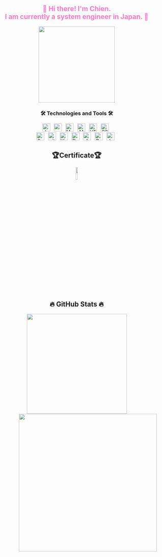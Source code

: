 <div align="center">
<h2 style="color:#ff79c6" >👋 Hi there! I'm Chien. </br> I am currently a system engineer in Japan. 👋</h2>
    <img width="240" height="240" src="https://avatarfiles.alphacoders.com/263/thumb-1920-263443.jpg" />
</div>
<h3 align="center">🛠 Technologies and Tools 🛠</h3>
<div align="center">
  <span><img src="https://img.shields.io/badge/-Java-282C34.svg?logo=java&style=popout" alt="Java logo" title="Java" height="25" /></span>
&nbsp;
   <span><img src="https://img.shields.io/badge/-Javascript-282C34.svg?logo=-javascript-282C34.svg&style=popout" alt="-javascript-282C34.svg logo" title="-javascript-282C34.svg" height="25" /></span>
&nbsp;
<span><img src="https://img.shields.io/badge/-Mysql-282C34.svg?logo=mysql&style=popout" alt="MySQL" title="MySQL" height="25" /></span>
&nbsp;
<span><img src="https://img.shields.io/badge/-Mongodb-282C34.svg?logo=mongodb&style=popout" alt="MongoDB logo" title="MongoDB" height="25" /></span>
&nbsp;
<span><img src="https://img.shields.io/badge/-Html5-282C34.svg?logo=html5&style=popout" alt="HTML5 logo" title="HTML5" height="25" /></span>
&nbsp;
<span><img src="https://img.shields.io/badge/-Css3-282C34.svg?logo=css3&style=popout" alt="CSS3 logo" title="CSS3" height="25" /></span>
&nbsp;
<br>
  <span><img src="https://img.shields.io/badge/-SpringBoot-282C34.svg?logo=springboot&style=popout" alt="Spring Boot" title="Spring Boot" height="25" /></span>
&nbsp;
<span><img src="https://img.shields.io/badge/-Git-282C34.svg?logo=git&style=popout" alt="git logo" title="Git" height="25" /></span>
&nbsp;
<span><img src="https://img.shields.io/badge/-Visualstudiocode-282C34.svg?logo=visualstudiocode&style=popout" alt="Visual Studio Code logo" title="Visual Studio Code" height="25" /></span>
&nbsp;
<span><img src="https://img.shields.io/badge/-Docker-282C34.svg?logo=docker&style=popout" alt="Docker" title="Docker" height="25" /></span>
&nbsp;
<span><img src="https://img.shields.io/badge/-Amazon%20aws-282C34.svg?logo=amazon-aws&style=popout" alt="Amazon aws" title="Amazon aws" height="25" /></span>
&nbsp;
<span><img src="https://img.shields.io/badge/-Postman-282C34.svg?logo=postman&style=popout" alt="Postman" title="Postman" height="25" /></span>
&nbsp;
<span><img src="https://img.shields.io/badge/-Jenkins-282C34.svg?logo=jenkins&style=popout" alt="Jenkins Logo" title="Jenkins" height="25" /></span>
&nbsp;

</div>

<h2 align="center">🏆Certificate🏆</h2>
<p align="center"> 
<img src="https://images.credly.com/size/680x680/images/0e284c3f-5164-4b21-8660-0d84737941bc/image.png" width='10%'/>
</p>

<h2 align="center">🔥 GitHub Stats 🔥</h2>
<div align=center>
  <a href="#" title="ChienTV">
    <img width="315" align="center" src="https://github-readme-stats.vercel.app/api/top-langs/?username=chient369&hide=c%23,powershell,Mathematica,Ruby,Objective-C,Objective-C%2b%2b,Cuda&title_color=61dafb&text_color=ffffff&icon_color=61dafb&bg_color=20232a&langs_count=8&layout=compact&border_color=61dafb&hide_border=true" />
  </a>
  <a href="#" title="ChienTV">
    <img align="right" width="434" src="https://github-readme-stats.vercel.app/api?username=chient369&show_icons=true&theme=react&border_color=61dafb&hide_border=true" />
  </a>
</div>
